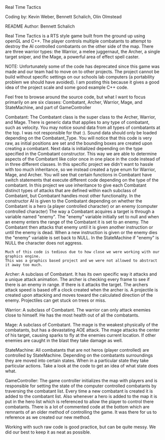 Real Time Tactics

Coding by: Kevin Weber, Bennett Schalich, Olin Olmstead

README Author: Bennett Schalich

Real Time Tactics is a RTS style game built from the ground up using openGL
and C++. The player controls multiple combatants to attempt to destroy the AI controlled
combatants on the other side of the map. There are three warrior types: the Warrior, a melee
juggernaut, the Archer, a single target sniper, and the Mage, a powerful area of effect 
spell caster. 

NOTE: Unfortunately some of the code has deprecated since this game was made and our team
	had to move on to other projects. The project cannot be build without specific 
	settings on our schools lab computers (a portability problem we should have avoided). 
	I am posting this because it gives a good idea of the project scale and some good
	example C++ code.
	
Feel free to browse around the source code, but what I want to focus primarily on are six
classes: Combatant, Archer, Warrior, Mage, and StateMachine, and part of GameController

Combatant:
	The Combatant class is the super class to the Archer, Warrior, and Mage. There is 
	generic data that applies to any type of combatant, such as velocity. 
	You may notice sound data from all types of combatants at the top. I was 
	not responsible for that :). Sound data should only be loaded depending on the 
	Combatant_Type. You will notice that this code is very raw, as
    initial positions are set and the bounding boxes are created upon creating
	a combatant. Next data is initialized depending on the type specified in the Combatant 
	constructor. This way we are able to determine aspects of the Combatant like color once 
	in one place in the code instead of in three different classes. 
	In this specific project we didn't want to hassle with too much inheritance, so we 
	instead created a type enum for Warrior, Mage, and Archer. You will see that certain 
	functions in Combatant have switch statements that execute different code depending 
	on the type of the combatant. In this project we use inheritance to give each 
	Combatant distinct types of attacks that are defined within each subclass of 
	Combatant, but Combatant handles most other functionality.
	In the constructor AI is given to the Combatant depending on whether the Combatant is
    a hero (a player controlled character) or an enemy (computer controlled character)
    The way a Combatant acquires a target is through a variable named "enemy". The "enemy" 
    variable initially set to null and when an enemy enters the range of the Combatant 
    it is set to an enemy. The Combatant then attacks that enemy until it is given another 
    instruction or until the enemy is dead. When a new instruction is given or the enemy 
    dies the "enemy" variable is set back to NULL. In the StateMachine if "enemy" is NULL 
    the character does not aggress.
    
    Much of this code is tedious due to how close we were working with our graphics engine.
    This was a graphics based project and we were not allowed to abstract it away too much.   

Archer:
	A subclass of Combatant. It has its own specific way it attacks and a unique attack
	animation. The archer is checking every frame to see if there is an enemy in range. If
	there is it attacks the target. The archers attack speed is based off a clock created 
	when the archer is. A projectile is created upon attacking and moves toward the 
	calculated direction of the enemy. Projectiles can get stuck on trees or miss.
	
Warrior:
	A subclass of Combatant. The warrior can only attack enemies close to himself. He 
	has the most health out of all the combatants. 
	
Mage:
	A subclass of Combatant. The mage is the weakest physically of the combatants, but has
	a devastating AOE attack. The mage attacks the center of his target, causing sparks 
	to fly at the enemies current location. If other enemies are caught in the blast they
	take damage as well.
	
StateMachine:
	All combatants that are not heros (player controlled) are controlled by StateMachine.
	Depending on the combatants surroundings they are moved into certain states. When in
	a particular state they take particular actions. Take a look at the code to get an 
	idea of what state does what.

GameController:
	The game controller initializes the map with players and is responsible for setting 
	the state of the computer controlled combatants by traversing the combatant list. Every
	time a new combatant is created it is added to the combatant list. Also whenever
	a hero is added to the map it is put in the hero list which is referenced to allow
	the player to control there combatants. There is a lot of commented code at the bottom
	which are remnants of an older method of controlling the game. It was there for us to 
	reference as we created our new method.

Working with such raw code is good practice, but can be quite messy. We did our best to 
keep it as neat as possible.
	
	
	